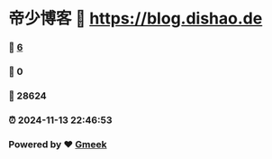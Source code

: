 # 帝少博客 :link: https://blog.dishao.de 
### :page_facing_up: [6](https://blog.dishao.de/tag.html) 
### :speech_balloon: 0 
### :hibiscus: 28624 
### :alarm_clock: 2024-11-13 22:46:53 
### Powered by :heart: [Gmeek](https://github.com/Meekdai/Gmeek)
